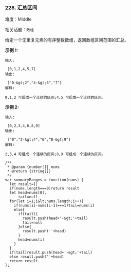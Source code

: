 ### 228. 汇总区间

难度：Middle

相关话题：`数组`

给定一个无重复元素的有序整数数组，返回数组区间范围的汇总。



 **示例 1:** 





```
输入:

 [0,1,2,4,5,7]
输出:

 ["0-&gt;2","4-&gt;5","7"]
解释: 

0,1,2 可组成一个连续的区间;4,5 可组成一个连续的区间。
```

 **示例 2:** 





```
输入:

 [0,2,3,4,6,8,9]
输出:

 ["0","2-&gt;4","6","8-&gt;9"]
解释: 

2,3,4 可组成一个连续的区间;8,9 可组成一个连续的区间。
```


```
/**
 * @param {number[]} nums
 * @return {string[]}
 */
var summaryRanges = function(nums) {
  let result=[]
  if(nums.length===0)return result
  let head=nums[0],
      tail=null
  for(let i=1;i&lt;nums.length;i++){
    if(nums[i]-nums[i-1]===1)tail=nums[i]
    else{
      if(tail){
        result.push(head+'-&gt;'+tail)
        tail=null
      }else{
        result.push(''+head)
      }
      head=nums[i]
    }
  }
  if(tail)result.push(head+'-&gt;'+tail)
  else result.push(''+head)
  return result
};



```
